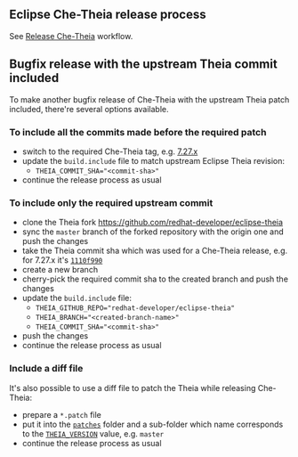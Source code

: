 ## Eclipse Che-Theia release process
See [Release Che-Theia](./.github/workflows/release.yml) workflow.

## Bugfix release with the upstream Theia commit included
To make another bugfix release of Che-Theia with the upstream Theia patch included, there're several options available.

### To include all the commits made before the required patch
- switch to the required Che-Theia tag, e.g. [7.27.x](https://github.com/eclipse-che/che-theia/blob/7.27.x)
- update the `build.include` file to match upstream Eclipse Theia revision:
  - `THEIA_COMMIT_SHA="<commit-sha>"`
- continue the release process as usual

### To include only the required upstream commit
- clone the Theia fork https://github.com/redhat-developer/eclipse-theia
- sync the `master` branch of the forked repository with the origin one and push the changes
- take the Theia commit sha which was used for a Che-Theia release, e.g. for 7.27.x it's [`1110f990`](https://github.com/eclipse-che/che-theia/blob/7.27.x/build.include#L17)
- create a new branch
- cherry-pick the required commit sha to the created branch and push the changes
- update the `build.include` file:
  - `THEIA_GITHUB_REPO="redhat-developer/eclipse-theia"`
  - `THEIA_BRANCH="<created-branch-name>"`
  - `THEIA_COMMIT_SHA="<commit-sha>"`
- push the changes
- continue the release process as usual

### Include a diff file
It's also possible to use a diff file to patch the Theia while releasing Che-Theia:
- prepare a `*.patch` file
- put it into the [`patches`](https://github.com/eclipse-che/che-theia/tree/main/dockerfiles/theia/src/patches) folder and a sub-folder which name corresponds to the [`THEIA_VERSION`](https://github.com/eclipse-che/che-theia/blob/7.27.x/build.include#L15) value, e.g. `master`
- continue the release process as usual
